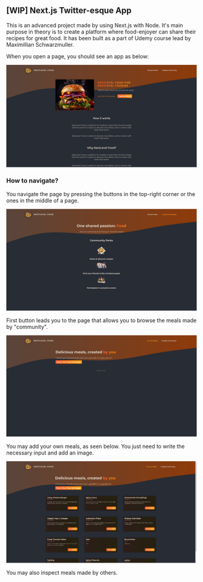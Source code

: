 ## [WIP] Next.js Twitter-esque App

This is an advanced project made by using Next.js with Node. It's main purpose in theory is to create a platform where food-enjoyer can share their recipes for great food. 
It has been built as a part of Udemy course lead by Maximillian Schwarzmuller. 

When you open a page, you should see an app as below:

![An example of app page](NFP1.jpg?raw=true "page example")

### How to navigate?

You navigate the page by pressing the buttons in the top-right corner or the ones in the middle of a page.

![An example of conversion from Celsius to Fahrenheit](NFP2.jpg?raw=true "page example")

First button leads you to the page that allows you to browse the meals made by "community".

![An example of conversion from Celsius to Fahrenheit](NFP3.jpg?raw=true "page example")

You may add your own meals, as seen below. You just need to write the necessary input and add an image.

![An example of conversion from Celsius to Fahrenheit](NFP4.jpg?raw=true "page example")

You may also inspect meals made by others. 




